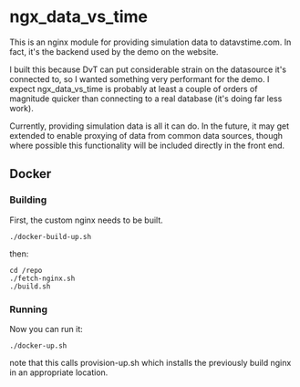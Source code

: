 # ngx_data_vs_time

This is an nginx module for providing simulation data to datavstime.com. In fact, it's the backend used by the demo on the website. 

I built this because DvT can put considerable strain on the datasource it's connected to, so I wanted something very performant for the demo. I expect ngx_data_vs_time is probably at least a couple of orders of magnitude quicker than connecting to a real database (it's doing far less work).

Currently, providing simulation data is all it can do. In the future, it may get extended to enable proxying of data from common data sources, though where possible this functionality will be included directly in the front end.


## Docker

### Building

First, the custom nginx needs to be built.

    ./docker-build-up.sh

then:

    cd /repo
    ./fetch-nginx.sh
    ./build.sh

### Running

Now you can run it:

    ./docker-up.sh

note that this calls provision-up.sh which installs the previously build nginx in an appropriate location.
